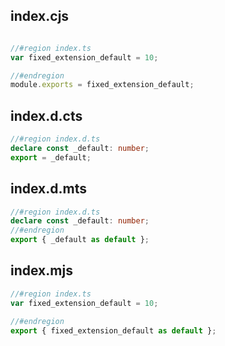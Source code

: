## index.cjs

```cjs

//#region index.ts
var fixed_extension_default = 10;

//#endregion
module.exports = fixed_extension_default;
```
## index.d.cts

```cts
//#region index.d.ts
declare const _default: number;
export = _default;
```
## index.d.mts

```mts
//#region index.d.ts
declare const _default: number;
//#endregion
export { _default as default };
```
## index.mjs

```mjs
//#region index.ts
var fixed_extension_default = 10;

//#endregion
export { fixed_extension_default as default };
```